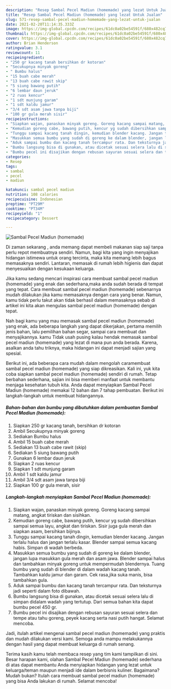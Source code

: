 ```yaml
---
description: "Resep Sambal Pecel Madiun (homemade) yang lezat Untuk Jualan"
title: "Resep Sambal Pecel Madiun (homemade) yang lezat Untuk Jualan"
slug: 571-resep-sambal-pecel-madiun-homemade-yang-lezat-untuk-jualan
date: 2021-02-20T11:14:35.333Z
image: https://img-global.cpcdn.com/recipes/61dc0a02be54591f/680x482cq70/sambal-pecel-madiun-homemade-foto-resep-utama.jpg
thumbnail: https://img-global.cpcdn.com/recipes/61dc0a02be54591f/680x482cq70/sambal-pecel-madiun-homemade-foto-resep-utama.jpg
cover: https://img-global.cpcdn.com/recipes/61dc0a02be54591f/680x482cq70/sambal-pecel-madiun-homemade-foto-resep-utama.jpg
author: Brian Henderson
ratingvalue: 3.1
reviewcount: 11
recipeingredient:
- "250 gr kacang tanah bersihkan dr kotoran"
- "Secukupnya minyak goreng"
- " Bumbu halus"
- "15 buah cabe merah"
- "13 buah cabe rawit skip"
- "5 siung bawang putih"
- "6 lembar daun jeruk"
- "2 ruas kencur"
- "1 sdt munjung garam"
- "1 sdt kaldu jamur"
- "3/4 sdt asam jawa tanpa biji"
- "100 gr gula merah sisir"
recipeinstructions:
- "Siapkan wajan, panaskan minyak goreng. Goreng kacang sampai matang, angkat tiriskan dan sisihkan."
- "Kemudian goreng cabe, bawang putih, kencur yg sudah dibersihkan sampai semua layu, angkat dan tiriskan. Sisir juga gula merah dan siapkan asam, bersihkan bijinya."
- "Tunggu sampai kacang tanah dingin, kemudian blender kacang. Jangan terlalu halus dan jangan terlalu kasar. Blender sampai semua kacang habis. Simpan di wadah berbeda."
- "Masukkan semua bumbu yang sudah di goreng ke dalam blender, jangan lupa masukkan gula merah dan asam jawa. Blender sampai halus dan tambahkan minyak goreng untuk mempermudah blendernya. Tuang bumbu yang sudah di blender di dalam wadah kacang tanah. Tambahkan kaldu jamur dan garam. Cek rasa,jika suka manis, bisa tambahkan gula."
- "Aduk sampai bumbu dan kacang tanah tercampur rata. Dan teksturnya jadi seperti dalam foto dibawah."
- "Bumbu langsung bisa di gunakan, atau dicetak sesuai selera lalu di simpan didalam wadah yang tertutup. Dari semua bahan kita dapat bumbu pecel 450 gr."
- "Bumbu pecel ini disajikan dengan rebusan sayuran sesuai selera dan tempe atau tahu goreng, peyek kacang serta nasi putih hangat. Selamat mencoba."
categories:
- Resep
tags:
- sambal
- pecel
- madiun

katakunci: sambal pecel madiun 
nutrition: 108 calories
recipecuisine: Indonesian
preptime: "PT29M"
cooktime: "PT34M"
recipeyield: "1"
recipecategory: Dessert

---
```



![Sambal Pecel Madiun (homemade)](https://img-global.cpcdn.com/recipes/61dc0a02be54591f/680x482cq70/sambal-pecel-madiun-homemade-foto-resep-utama.jpg)

Di zaman  sekarang , anda memang dapat membeli makanan siap saji tanpa perlu repot membuatnya sendiri. Namun, bagi kita yang ingin menyajikan hidangan istimewa untuk orang tercinta, maka kita memang lebih bagus memasaknya sendiri. Lantaran, memasak di rumah lebih higienis dan dapat menyesuaikan dengan kesukaan keluarga.

Jika kamu sedang mencari inspirasi cara membuat sambal pecel madiun (homemade) yang enak dan sederhana,maka anda sudah berada di tempat yang tepat. Cara membuat sambal pecel madiun (homemade)  sebenarnya mudah dilakukan jika kamu memasaknya dengan cara yang benar. Namun, kamu tidak perlu takut akan tidak berhasil dalam memasaknya 
sebab di artikel ini kita akan mengulas sambal pecel madiun (homemade) dengan tepat.  



Nah bagi kamu yang mau memasak sambal pecel madiun (homemade) yang enak, ada beberapa langkah yang dapat dikerjakan, pertama memilih jenis bahan, lalu pemilihan bahan segar, sampai cara membuat dan menyajikannya. kamu Tidak usah pusing kalau hendak memasak sambal pecel madiun (homemade) yang lezat di mana pun anda berada. Karena, asalkan anda  tahu triknya, maka hidangan ini dapat menjadi sajian yang spesial.

Berikut ini, ada beberapa cara mudah dalam mengolah caramembuat sambal pecel madiun (homemade) yang siap dikreasikan. Kali ini, yuk kita coba siapkan sambal pecel madiun (homemade) sendiri di rumah. Tetap berbahan sederhana, sajian ini bisa memberi manfaat untuk membantu menjaga kesehatan tubuh kita. Anda dapat menyiapkan Sambal Pecel Madiun (homemade) memakai 12 bahan dan 7 tahap pembuatan. Berikut ini langkah-langkah untuk membuat hidangannya.

<!--inarticleads1-->

##### Bahan-bahan dan bumbu yang dibutuhkan dalam pembuatan Sambal Pecel Madiun (homemade):

1. Siapkan 250 gr kacang tanah, bersihkan dr kotoran
1. Ambil Secukupnya minyak goreng
1. Sediakan  Bumbu halus
1. Ambil 15 buah cabe merah
1. Sediakan 13 buah cabe rawit (skip)
1. Sediakan 5 siung bawang putih
1. Gunakan 6 lembar daun jeruk
1. Siapkan 2 ruas kencur
1. Siapkan 1 sdt munjung garam
1. Ambil 1 sdt kaldu jamur
1. Ambil 3/4 sdt asam jawa tanpa biji
1. Siapkan 100 gr gula merah, sisir




<!--inarticleads2-->

##### Langkah-langkah menyiapkan Sambal Pecel Madiun (homemade):

1. Siapkan wajan, panaskan minyak goreng. Goreng kacang sampai matang, angkat tiriskan dan sisihkan.
1. Kemudian goreng cabe, bawang putih, kencur yg sudah dibersihkan sampai semua layu, angkat dan tiriskan. Sisir juga gula merah dan siapkan asam, bersihkan bijinya.
1. Tunggu sampai kacang tanah dingin, kemudian blender kacang. Jangan terlalu halus dan jangan terlalu kasar. Blender sampai semua kacang habis. Simpan di wadah berbeda.
1. Masukkan semua bumbu yang sudah di goreng ke dalam blender, jangan lupa masukkan gula merah dan asam jawa. Blender sampai halus dan tambahkan minyak goreng untuk mempermudah blendernya. Tuang bumbu yang sudah di blender di dalam wadah kacang tanah. Tambahkan kaldu jamur dan garam. Cek rasa,jika suka manis, bisa tambahkan gula.
1. Aduk sampai bumbu dan kacang tanah tercampur rata. Dan teksturnya jadi seperti dalam foto dibawah.
1. Bumbu langsung bisa di gunakan, atau dicetak sesuai selera lalu di simpan didalam wadah yang tertutup. Dari semua bahan kita dapat bumbu pecel 450 gr.
1. Bumbu pecel ini disajikan dengan rebusan sayuran sesuai selera dan tempe atau tahu goreng, peyek kacang serta nasi putih hangat. Selamat mencoba.




Jadi, itulah artikel mengenai  sambal pecel madiun (homemade)  yang praktis dan mudah dilakukan versi kami. Semoga anda mampu melakukannya dengan hasil yang dapat membuat keluarga di rumah senang. 

Terima kasih kamu telah membaca resep yang tim kami tampilkan di sini. Besar harapan kami, olahan  Sambal Pecel Madiun (homemade) sederhana di atas dapat membantu Anda menyiapkan hidangan yang lezat untuk keluarga/teman maupun menjadi ide dalam berbisnis kuliner. Bagaimana? Mudah bukan? Itulah cara membuat sambal pecel madiun (homemade) yang bisa Anda lakukan di rumah. Selamat mencoba!

